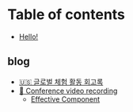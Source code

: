 # Table of contents

* [Hello!](README.md)

## blog

* [🇺🇸 글로벌 체험 활동 회고록](blog/undefined.md)
* [🎤 Conference video recording](blog/conference-video-recording/README.md)
  * [Effective Component](blog/conference-video-recording/effective-component.md)
